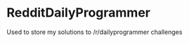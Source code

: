 RedditDailyProgrammer
=====================

Used to store my solutions to /r/dailyprogrammer challenges
